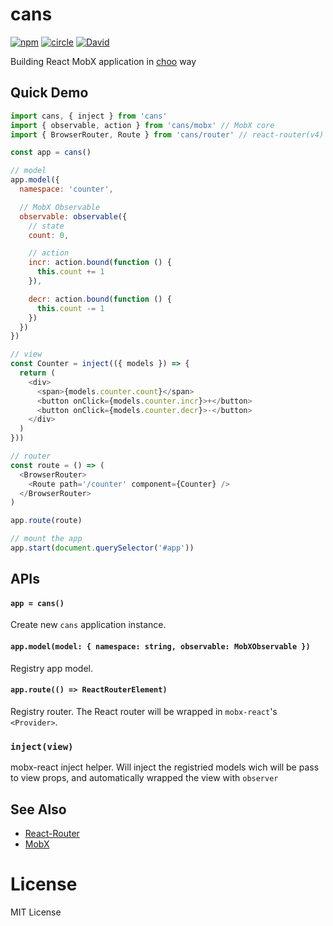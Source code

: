 # cans

[![npm](https://img.shields.io/npm/v/cans.svg)](https://www.npmjs.com/package/cans)
[![circle](https://circleci.com/gh/djyde/cans.svg?style=shield)](https://circleci.com/gh/djyde/cans)
[![David](https://img.shields.io/david/djyde/cans.svg)]()

Building React MobX application in [choo](https://github.com/yoshuawuyts/choo) way

## Quick Demo

```js
import cans, { inject } from 'cans'
import { observable, action } from 'cans/mobx' // MobX core
import { BrowserRouter, Route } from 'cans/router' // react-router(v4) core

const app = cans()

// model
app.model({
  namespace: 'counter',

  // MobX Observable
  observable: observable({
    // state
    count: 0,

    // action
    incr: action.bound(function () {
      this.count += 1
    }),

    decr: action.bound(function () {
      this.count -= 1
    })
  })
})

// view
const Counter = inject(({ models }) => {
  return (
    <div>
      <span>{models.counter.count}</span>
      <button onClick={models.counter.incr}>+</button>
      <button onClick={models.counter.decr}>-</button>
    </div>
  )
}))

// router
const route = () => (
  <BrowserRouter>
    <Route path='/counter' component={Counter} />
  </BrowserRouter>
)

app.route(route)

// mount the app
app.start(document.querySelector('#app'))
```

## APIs

#### `app = cans()`

Create new `cans` application instance.

#### `app.model(model: { namespace: string, observable: MobXObservable })`

Registry app model.

#### `app.route(() => ReactRouterElement)`

Registry router. The React router will be wrapped in `mobx-react`'s `<Provider>`.

### `inject(view)`

mobx-react inject helper. Will inject the registried models wich will be pass to view props, and automatically wrapped the view with `observer`

## See Also

- [React-Router](https://github.com/ReactTraining/react-router)
- [MobX](https://mobxjs.github.io/mobx/)

# License

MIT License
